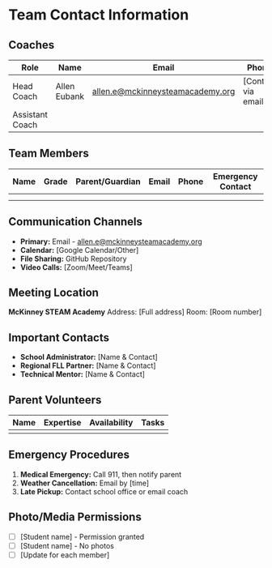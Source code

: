 # Team Contact Information

## Coaches
| Role | Name | Email | Phone |
|------|------|-------|-------|
| Head Coach | Allen Eubank | allen.e@mckinneysteamacademy.org | [Contact via email] |
| Assistant Coach | | | |

## Team Members
| Name | Grade | Parent/Guardian | Email | Phone | Emergency Contact |
|------|-------|-----------------|-------|-------|-------------------|
| | | | | | |
| | | | | | |

## Communication Channels
- **Primary:** Email - allen.e@mckinneysteamacademy.org
- **Calendar:** [Google Calendar/Other]
- **File Sharing:** GitHub Repository
- **Video Calls:** [Zoom/Meet/Teams]

## Meeting Location
**McKinney STEAM Academy**
Address: [Full address]
Room: [Room number]

## Important Contacts
- **School Administrator:** [Name & Contact]
- **Regional FLL Partner:** [Name & Contact]
- **Technical Mentor:** [Name & Contact]

## Parent Volunteers
| Name | Expertise | Availability | Tasks |
|------|-----------|--------------|-------|
| | | | |

## Emergency Procedures
1. **Medical Emergency:** Call 911, then notify parent
2. **Weather Cancellation:** Email by [time]
3. **Late Pickup:** Contact school office or email coach

## Photo/Media Permissions
- [ ] [Student name] - Permission granted
- [ ] [Student name] - No photos
- [ ] [Update for each member]